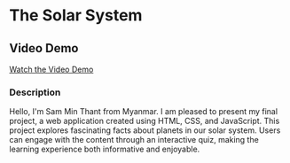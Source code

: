 # The Solar System

## Video Demo

[Watch the Video Demo](https://youtu.be/jtkVm0a-qIU?si=fixjc5Mtktdqaoq0)

### Description

Hello, I'm Sam Min Thant from Myanmar. I am pleased to present my final project, a web application created using HTML, CSS, and JavaScript. This project explores fascinating facts about planets in our solar system. Users can engage with the content through an interactive quiz, making the learning experience both informative and enjoyable.
